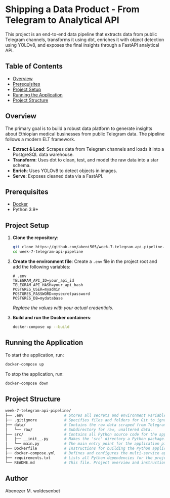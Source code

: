 # Shipping a Data Product - From Telegram to Analytical API

This project is an end-to-end data pipeline that extracts data from public Telegram channels, transforms it using dbt, enriches it with object detection using YOLOv8, and exposes the final insights through a FastAPI analytical API.

## Table of Contents
- [Overview](#overview)
- [Prerequisites](#prerequisites)
- [Project Setup](#project-setup)
- [Running the Application](#running-the-application)
- [Project Structure](#project-structure)

## Overview

The primary goal is to build a robust data platform to generate insights about Ethiopian medical businesses from public Telegram data. The pipeline follows a modern ELT framework.

- **Extract & Load**: Scrapes data from Telegram channels and loads it into a PostgreSQL data warehouse.
- **Transform**: Uses dbt to clean, test, and model the raw data into a star schema.
- **Enrich**: Uses YOLOv8 to detect objects in images.
- **Serve**: Exposes cleaned data via a FastAPI.


## Prerequisites

- [Docker](https://www.docker.com/products/docker-desktop)
- Python 3.9+

## Project Setup

1.  **Clone the repository**:
    ```bash
    git clone https://github.com/abeni505/week-7-telegram-api-pipeline.git
    cd week-7-telegram-api-pipeline
    ```

2.  **Create the environment file**:
    Create a `.env` file in the project root and add the following variables:
    ```
    # .env
    TELEGRAM_API_ID=your_api_id
    TELEGRAM_API_HASH=your_api_hash
    POSTGRES_USER=myadmin
    POSTGRES_PASSWORD=mysecretpassword
    POSTGRES_DB=mydatabase
    ```
    *Replace the values with your actual credentials.*

3.  **Build and run the Docker containers**:
    ```bash
    docker-compose up --build
    ```

## Running the Application

To start the application, run:
```bash
docker-compose up
```
To stop the application, run:

```bash
docker-compose down
```

## Project Structure

```bash
week-7-telegram-api-pipeline/
├── .env                  # Stores all secrets and environment variables. Not committed to Git.
├── .gitignore            # Specifies files and folders for Git to ignore.
├── data/                 # Contains the raw data scraped from Telegram.
│   └── raw/              # Subdirectory for raw, unaltered data.
├── src/                  # Contains all Python source code for the application.
│   ├── __init__.py       # Makes the 'src' directory a Python package.
│   └── main.py           # The main entry point for the application pipeline.
├── Dockerfile            # Instructions for building the Python application's Docker image.
├── docker-compose.yml    # Defines and configures the multi-service application (app, db).
├── requirements.txt      # Lists all Python dependencies for the project.
└── README.md             # This file. Project overview and instructions.
```

## Author

Abenezer M. woldesenbet
